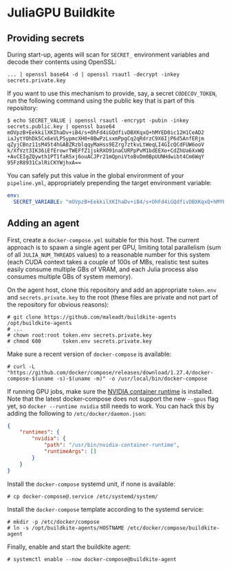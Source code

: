 # JuliaGPU Buildkite

## Providing secrets

During start-up, agents will scan for `SECRET_` environment variables and decode
their contents using OpenSSL:

```
... | openssl base64 -d | openssl rsautl -decrypt -inkey secrets.private.key
```

If you want to use this mechanism to provide, say, a secret `CODECOV_TOKEN`, run
the following command using the public key that is part of this repository:

```
$ echo SECRET_VALUE | openssl rsautl -encrypt -pubin -inkey secrets.public.key | openssl base64
mOVpzB+EekkilXKIhaDv+iB4/s+OhFd4iGQdfivDBXKqxQ+hMYED0ic12H1CeAD2
iaJytYOhDk5Cx6eVLPSypmcXH0+8BwPzLsxmPpgCq2qRdrzC9X6IjP6d5AnfERjm
qZyjCBnz11sM45t4hGABZRzblqqyMaHss9EZrg7ztkvLtWeqLI4GIcQCdFUW6ooV
k/XfVzt3IK36iEfErowrTWEFfZ1jskRXO91naCURPpPvM1bdEEXo+CdZhUa6XxWQ
+AvCEIgZQywth1PT1faRSxj6ouACJPr21mQpniVtoBvDm0BpUUNHdwibt4Cm6WqY
95FzR8931CalRiCKYWjhxA==
```

You can safely put this value in the global environment of your `pipeline.yml`,
appropriately prepending the target environment variable:

```yaml
env:
  SECRET_VARIABLE: "mOVpzB+EekkilXKIhaDv+iB4/s+OhFd4iGQdfivDBXKqxQ+hMYED0ic12H1CeAD2iaJytYOhDk5Cx6eVLPSypmcXH0+8BwPzLsxmPpgCq2qRdrzC9X6IjP6d5AnfERjmqZyjCBnz11sM45t4hGABZRzblqqyMaHss9EZrg7ztkvLtWeqLI4GIcQCdFUW6ooVk/XfVzt3IK36iEfErowrTWEFfZ1jskRXO91naCURPpPvM1bdEEXo+CdZhUa6XxWQ+AvCEIgZQywth1PT1faRSxj6ouACJPr21mQpniVtoBvDm0BpUUNHdwibt4Cm6WqY95FzR8931CalRiCKYWjhxA=="
```


## Adding an agent

First, create a `docker-compose.yml` suitable for this host. The current approach is to
spawn a single agent per GPU, limiting total parallelism (sum of all `JULIA_NUM_THREADS`
values) to a reasonable number for this system (each CUDA context takes a couple of 100s of
MBs, realistic test suites easily consume multiple GBs of VRAM, and each Julia process also
consumes multiple GBs of system memory).

On the agent host, clone this repository and add an appropriate `token.env` and
`secrets.private.key` to the root (these files are private and not part of the
repository for obvious reasons):

```
# git clone https://github.com/maleadt/buildkite-agents /opt/buildkite-agents
# ...
# chown root:root token.env secrets.private.key
# chmod 600       token.env secrets.private.key
```

Make sure a recent version of `docker-compose` is available:

```
# curl -L "https://github.com/docker/compose/releases/download/1.27.4/docker-compose-$(uname -s)-$(uname -m)" -o /usr/local/bin/docker-compose
```

If running GPU jobs, make sure the [NVIDIA container
runtime](https://github.com/NVIDIA/nvidia-container-runtime) is installed. Note that the
latest docker-compose does not support the new `--gpus` flag yet, so `docker --runtime
nvidia` still needs to work. You can hack this by adding the following to
`/etc/docker/daemon.json`:

```json
{
    "runtimes": {
        "nvidia": {
            "path": "/usr/bin/nvidia-container-runtime",
            "runtimeArgs": []
        }
    }
}
```

Install the `docker-compose` systemd unit, if none is available:

```
# cp docker-compose@.service /etc/systemd/system/
```

Install the `docker-compose` template according to the systemd service:

```
# mkdir -p /etc/docker/compose
# ln -s /opt/buildkite-agents/HOSTNAME /etc/docker/compose/buildkite-agent
```

Finally, enable and start the buildkite agent:

```
# systemctl enable --now docker-compose@buildkite-agent
```
